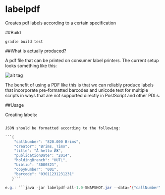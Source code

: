 # labelpdf
Creates pdf labels according to a certain specification

##Build

```gradle build test```

##What is actually produced?

A pdf file that can be printed on consumer label printers. The current setup looks something like this:

![alt tag](https://raw.githubusercontent.com/brinxmat/labelpdf/master/labelexample.png)

The benefit of using a PDF like this is that we can reliably produce labels that incorporate pre-formatted barcodes and
unicode text for multiple scripts in ways that are not supported directly in PostScript and other PDLs.

##Usage

Creating labels:

```java -jar labelpdf-all-1.0-SNAPSHOT.jar --data='<formatted json>' --output='<filename.pdf>'

JSON should be formatted according to the following:

```{
   	"callNumber": "820.000 Brims",
   	"creator": "Brims, Timo",
   	"title": "Å hello ЙЖ",
   	"publicationDate": "2014",
   	"holdingBranch": "HUTL",
   	"biblio": "3000321",
   	"copyNumber": "001",
   	"barcode": "03011231231231"
   }```

e.g.: ```java -jar labelpdf-all-1.0-SNAPSHOT.jar --data='{"callNumber": "820.000 Brims", "creator": "Brims, Timo", "title": "Å hello ЙЖ asdasdsadsadasdasdasdasdasdفقك", "publicationDate": "2014", "holdingBranch": "HUTL", "biblio": "3000321", "copyNumber": "001", "barcode": "03011231231231"}' --output="./file.pdf"```